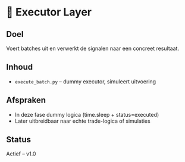 # 🚀 Executor Layer

## Doel
Voert batches uit en verwerkt de signalen naar een concreet resultaat.

## Inhoud
- `execute_batch.py` – dummy executor, simuleert uitvoering

## Afspraken
- In deze fase dummy logica (time.sleep + status=executed)
- Later uitbreidbaar naar echte trade-logica of simulaties

## Status
Actief – v1.0